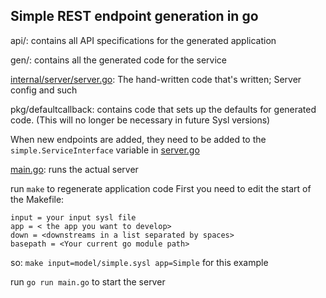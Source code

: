 ## Simple REST endpoint generation in go


api/: contains all API specifications for the generated application

gen/: contains all the generated code for the service

[internal/server/server.go](./internal/server/server.go): The hand-written code that's written; Server config and such

pkg/defaultcallback: contains code that sets up the defaults for generated code. (This will no longer be necessary in future Sysl versions)

When new endpoints are added, they need to be added to the `simple.ServiceInterface` variable in [server.go](./server/server.go)

[main.go](./main.go): runs the actual server


run `make` to regenerate application code
First you need to edit the start of the Makefile:

```
input = your input sysl file
app = < the app you want to develop>
down = <downstreams in a list separated by spaces>
basepath = <Your current go module path>
```

so: `make input=model/simple.sysl app=Simple` for this example

run `go run main.go` to start the server
